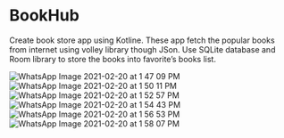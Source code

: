 # BookHub

Create book store app using Kotline. These app fetch the popular books from internet using
volley library though JSon. Use SQLite database and Room library to store the books into
favorite’s books list.



![WhatsApp Image 2021-02-20 at 1 47 09 PM](https://user-images.githubusercontent.com/54788133/108589026-542b5200-7382-11eb-8be3-9391f4bd57b7.jpeg)
![WhatsApp Image 2021-02-20 at 1 50 11 PM](https://user-images.githubusercontent.com/54788133/108589089-ae2c1780-7382-11eb-97ba-5f280c73e7e5.jpeg)
![WhatsApp Image 2021-02-20 at 1 52 57 PM](https://user-images.githubusercontent.com/54788133/108589146-0cf19100-7383-11eb-91db-101b6d56be8d.jpeg)
![WhatsApp Image 2021-02-20 at 1 54 43 PM](https://user-images.githubusercontent.com/54788133/108589195-50e49600-7383-11eb-9345-6729c67eb138.jpeg)
![WhatsApp Image 2021-02-20 at 1 56 53 PM](https://user-images.githubusercontent.com/54788133/108589241-8ab59c80-7383-11eb-8120-92a86bb7c5d5.jpeg)
![WhatsApp Image 2021-02-20 at 1 58 07 PM](https://user-images.githubusercontent.com/54788133/108589282-bc2e6800-7383-11eb-80a6-9f88eacd0786.jpeg)





